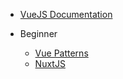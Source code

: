 * [VueJS Documentation](https://vuejs.org/v2/guide/index.html)

* Beginner

    * [Vue Patterns](https://github.com/learn-vuejs/vue-patterns)
    * [NuxtJS](https://nuxtjs.org/)
